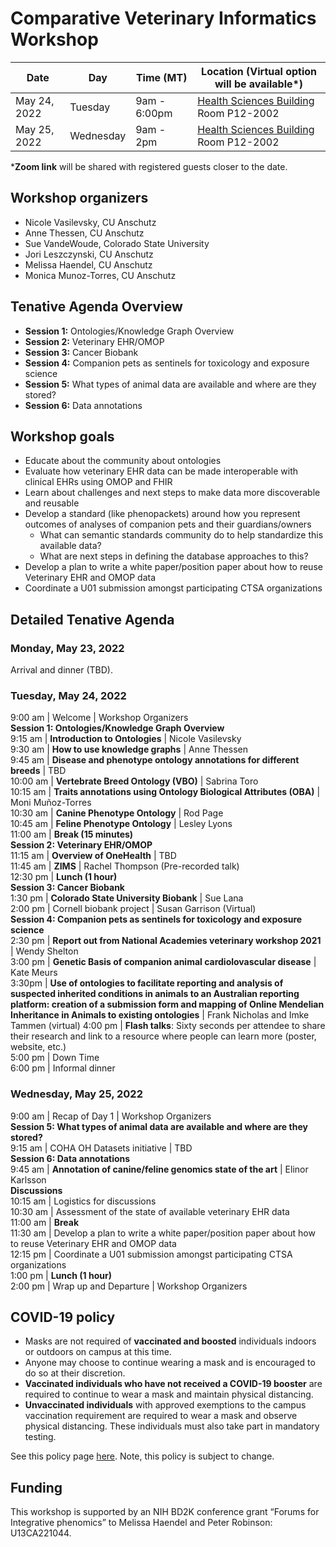 # Comparative Veterinary Informatics Workshop

Date | Day | Time (MT) | Location (Virtual option will be available*)
-- | -- | -- | --
May 24, 2022 | Tuesday | 9am - 6:00pm | [Health Sciences Building](https://www.cuanschutz.edu/about/cu-anschutz-map) Room P12-2002 
May 25, 2022 | Wednesday | 9am - 2pm | [Health Sciences Building](https://www.cuanschutz.edu/about/cu-anschutz-map) Room P12-2002

***Zoom link** will be shared with registered guests closer to the date.

## Workshop organizers
- Nicole Vasilevsky, CU Anschutz
- Anne Thessen, CU Anschutz
- Sue VandeWoude, Colorado State University
- Jori Leszczynski, CU Anschutz
- Melissa Haendel, CU Anschutz
- Monica Munoz-Torres, CU Anschutz

## Tenative Agenda Overview
- **Session 1:** Ontologies/Knowledge Graph Overview
- **Session 2:** Veterinary EHR/OMOP
- **Session 3:** Cancer Biobank
- **Session 4:** Companion pets as sentinels for toxicology and exposure science 
- **Session 5:** What types of animal data are available and where are they stored?
- **Session 6:** Data annotations   

## Workshop goals
- Educate about the community about ontologies
- Evaluate how veterinary EHR data can be made interoperable with clinical EHRs using OMOP and FHIR			
- Learn about challenges and next steps to make data more discoverable and reusable
- Develop a standard (like phenopackets) around how you represent outcomes of analyses of companion pets and their guardians/owners
  - What can semantic standards community do to help standardize this available data?
  - What are next steps in defining the database approaches to this?
- Develop a plan to write a white paper/position paper about how to reuse Veterinary EHR and OMOP data
- Coordinate a U01 submission amongst participating CTSA organizations
  
## Detailed Tenative Agenda

### Monday, May 23, 2022

Arrival and dinner (TBD).

### Tuesday, May 24, 2022

9:00 am | Welcome | Workshop Organizers  
**Session 1: Ontologies/Knowledge Graph Overview**  
9:15 am | **Introduction to Ontologies** | Nicole Vasilevsky   
9:30 am | **How to use knowledge graphs** | Anne Thessen  
9:45 am | **Disease and phenotype ontology annotations for different breeds**  | TBD  
10:00 am | **Vertebrate Breed Ontology (VBO)** | Sabrina Toro  
10:15 am | **Traits annotations using Ontology Biological Attributes (OBA)** | Moni Muñoz-Torres  
10:30 am | **Canine Phenotype Ontology** | Rod Page      
10:45 am | **Feline Phenotype Ontology** | Lesley Lyons  
11:00 am |  **Break (15 minutes)**  
**Session 2: Veterinary EHR/OMOP**  
11:15 am | **Overview of OneHealth** | TBD  
11:45 am | **ZIMS** | Rachel Thompson (Pre-recorded talk)    
12:30 pm | **Lunch (1 hour)**  
**Session 3: Cancer Biobank**    
1:30 pm | **Colorado State University Biobank** | Sue Lana    
2:00 pm | Cornell biobank project | Susan Garrison (Virtual)  
**Session 4: Companion pets as sentinels for toxicology and exposure science**  
2:30 pm | **Report out from National Academies veterinary workshop 2021** | Wendy Shelton  
3:00 pm | **Genetic Basis of companion animal cardiolovascular disease** | Kate Meurs   
3:30pm  | **Use of ontologies to facilitate reporting and analysis of suspected inherited conditions in animals to an Australian reporting platform: creation of a submission form and mapping of Online Mendelian Inheritance in Animals to existing ontologies** | Frank Nicholas and Imke Tammen (virtual)
4:00 pm | **Flash talks**: Sixty seconds per attendee to share their research and link to a resource where people can learn more (poster, website, etc.)  
5:00 pm | Down Time   
6:00 pm | Informal dinner  

### Wednesday, May 25, 2022
9:00 am | Recap of Day 1 | Workshop Organizers   
**Session 5: What types of animal data are available and where are they stored?**    
9:15 am | COHA OH Datasets initiative | TBD   
**Session 6: Data annotations**   
9:45 am | **Annotation of canine/feline genomics state of the art** | Elinor Karlsson      
**Discussions**   
10:15 am | Logistics for discussions     
10:30 am | Assessment of the state of available veterinary EHR data  
11:00 am | **Break**  
11:30 am | Develop a plan to write a white paper/position paper about how to reuse Veterinary EHR and OMOP data  
12:15 pm | Coordinate a U01 submission amongst participating CTSA organizations  
1:00  pm | **Lunch (1 hour)**   
2:00 pm | Wrap up and Departure | Workshop Organizers  
 
## COVID-19 policy

- Masks are not required of **vaccinated and boosted** individuals indoors or outdoors on campus at this time. 
- Anyone may choose to continue wearing a mask and is encouraged to do so at their discretion.
- **Vaccinated individuals who have not received a COVID-19 booster** are required to continue to wear a mask and maintain physical distancing.
- **Unvaccinated individuals** with approved exemptions to the campus vaccination requirement are required to wear a mask and observe physical distancing. These individuals must also take part in mandatory testing. 

See this policy page [here](https://www.cuanschutz.edu/coronavirus/return-to-campus). Note, this policy is subject to change.

## Funding
This workshop is supported by an NIH BD2K conference grant “Forums for Integrative phenomics” to Melissa Haendel and Peter Robinson: U13CA221044.
